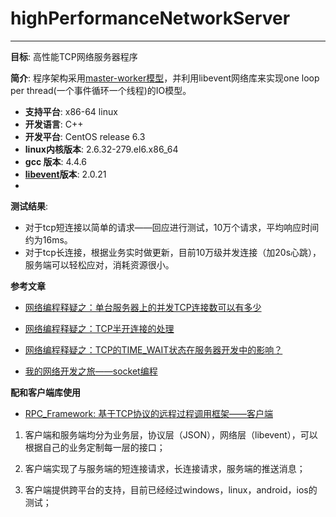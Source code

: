 highPerformanceNetworkServer
=============================
-----
**目标**: 高性能TCP网络服务器程序  

**简介**: 程序架构采用[master-worker模型](http://yaocoder.blog.51cto.com/2668309/1170944)，并利用libevent网络库来实现one loop per thread(一个事件循环一个线程)的IO模型。  
  
  
* **支持平台**: x86-64 linux  
* **开发语言**: C++  
* **开发平台**: CentOS release 6.3 
* **linux内核版本**: 2.6.32-279.el6.x86_64 
* **gcc 版本**: 4.4.6
* **[libevent](http://libevent.org/)版本**: 2.0.21
* 

**测试结果**:

* 对于tcp短连接以简单的请求——回应进行测试，10万个请求，平均响应时间约为16ms。
* 对于tcp长连接，根据业务实时做更新，目前10万级并发连接（加20s心跳），服务端可以轻松应对，消耗资源很小。


**参考文章**

* [网络编程释疑之：单台服务器上的并发TCP连接数可以有多少](http://yaocoder.blog.51cto.com/2668309/1312821)

* [网络编程释疑之：TCP半开连接的处理](http://yaocoder.blog.51cto.com/2668309/1309358)

* [网络编程释疑之：TCP的TIME_WAIT状态在服务器开发中的影响？](http://yaocoder.blog.51cto.com/2668309/1338567)

* [我的网络开发之旅——socket编程](http://yaocoder.blog.51cto.com/2668309/1556742)

**配和客户端库使用**
* [RPC_Framework: 基于TCP协议的远程过程调用框架——客户端](https://github.com/yaocoder/RPC_Framework) 
1. 客户端和服务端均分为业务层，协议层（JSON），网络层（libevent），可以根据自己的业务定制每一层的接口；

2. 客户端实现了与服务端的短连接请求，长连接请求，服务端的推送消息；

3. 客户端提供跨平台的支持，目前已经经过windows，linux，android，ios的测试；

